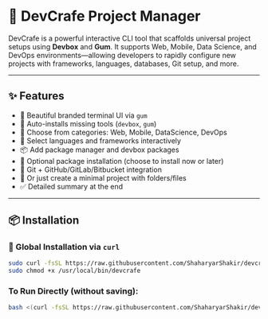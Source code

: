 # 🚀 DevCrafe Project Manager

DevCrafe is a powerful interactive CLI tool that scaffolds universal project setups using **Devbox** and **Gum**. It supports Web, Mobile, Data Science, and DevOps environments—allowing developers to rapidly configure new projects with frameworks, languages, databases, Git setup, and more.

---

## ✨ Features

- 🧢 Beautiful branded terminal UI via `gum`
- 🔧 Auto-installs missing tools (`devbox`, `gum`)
- 🔀 Choose from categories: Web, Mobile, DataScience, DevOps
- 🧠 Select languages and frameworks interactively
- 📦 Add package manager and devbox packages
- 🔌 Optional package installation (choose to install now or later)
- 🐙 Git + GitHub/GitLab/Bitbucket integration
- 📁 Or just create a minimal project with folders/files
- ✅ Detailed summary at the end

---

## 📦 Installation

### 🔧 Global Installation via `curl`

```bash
sudo curl -fsSL https://raw.githubusercontent.com/ShaharyarShakir/devcraft-project-manager/main/devcraft.sh -o /usr/local/bin/devcrafe
sudo chmod +x /usr/local/bin/devcrafe
```

### To Run Directly (without saving):

```bash
bash <(curl -fsSL https://raw.githubusercontent.com/ShaharyarShakir/devcraft-project-manager/main/devcraft.sh)
```

